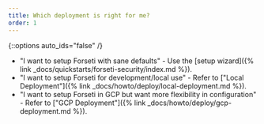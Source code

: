 ```yaml
---
title: Which deployment is right for me?
order: 1
---
```

{::options auto_ids="false" /}

* "I want to setup Forseti with sane defaults" - Use the 
[setup wizard]({% link _docs/quickstarts/forseti-security/index.md %}).
* "I want to setup Forseti for development/local use" - Refer to 
["Local Deployment"]({% link _docs/howto/deploy/local-deployment.md %}).
* "I want to setup Forseti in GCP but want more flexibility in configuration" - 
Refer to ["GCP Deployment"]({% link _docs/howto/deploy/gcp-deployment.md %}).
